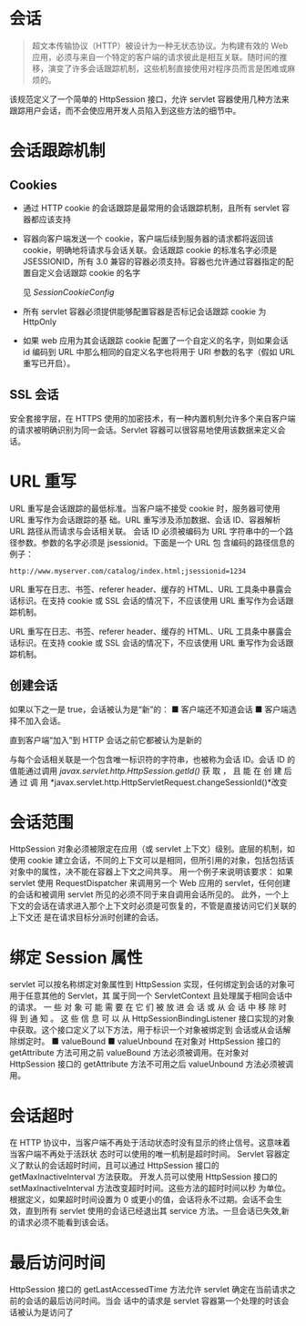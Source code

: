 # 会话

> 超文本传输协议（HTTP）被设计为一种无状态协议。为构建有效的 Web 应用，必须与来自一个特定的客户端的请求彼此是相互关联。随时间的推移，演变了许多会话跟踪机制，这些机制直接使用对程序员而言是困难或麻烦的。

该规范定义了一个简单的 HttpSession 接口，允许 servlet 容器使用几种方法来跟踪用户会话，而不会使应用开发人员陷入到这些方法的细节中。



# 会话跟踪机制

## Cookies

* 通过 HTTP cookie 的会话跟踪是最常用的会话跟踪机制，且所有 servlet 容器都应该支持

* 容器向客户端发送一个 cookie，客户端后续到服务器的请求都将返回该 cookie，明确地将请求与会话关联。会话跟踪 cookie 的标准名字必须是 JSESSIONID，所有 3.0 兼容的容器必须支持。容器也允许通过容器指定的配置自定义会话跟踪 cookie 的名字

    见 *SessionCookieConfig*

* 所有 servlet 容器必须提供能够配置容器是否标记会话跟踪 cookie 为 HttpOnly

* 如果 web 应用为其会话跟踪 cookie 配置了一个自定义的名字，则如果会话 id 编码到 URL 中那么相同的自定义名字也将用于 URI 参数的名字（假如 URL 重写已开启）。

## SSL 会话

安全套接字层，在 HTTPS 使用的加密技术，有一种内置机制允许多个来自客户端的请求被明确识别为同一会话。Servlet 容器可以很容易地使用该数据来定义会话。

# URL 重写

URL 重写是会话跟踪的最低标准。当客户端不接受 cookie 时，服务器可使用 URL 重写作为会话跟踪的基
础。URL 重写涉及添加数据、会话 ID、容器解析 URL 路径从而请求与会话相关联。
会话 ID 必须被编码为 URL 字符串中的一个路径参数。参数的名字必须是 jsessionid。下面是一个 URL 包
含编码的路径信息的例子：

```
http://www.myserver.com/catalog/index.html;jsessionid=1234
```

URL 重写在日志、书签、referer header、缓存的 HTML、URL 工具条中暴露会话标识。在支持 cookie 或 SSL
会话的情况下，不应该使用 URL 重写作为会话跟踪机制。

URL 重写在日志、书签、referer header、缓存的 HTML、URL 工具条中暴露会话标识。在支持 cookie 或 SSL
会话的情况下，不应该使用 URL 重写作为会话跟踪机制。



## 创建会话

如果以下之一是 true，会话被认为是“新”的：
■ 客户端还不知道会话
■ 客户端选择不加入会话。

直到客户端“加入”到 HTTP 会话之前它都被认为是新的

与每个会话相关联是一个包含唯一标识符的字符串，也被称为会话 ID。会话 ID 的值能通过调用
*javax.servlet.http.HttpSession.getId()* 获 取 ， 且 能 在 创 建 后 通 过 调 用
*javax.servlet.http.HttpServletRequest.changeSessionId()*改变



# 会话范围

HttpSession 对象必须被限定在应用（或 servlet 上下文）级别。底层的机制，如使用 cookie 建立会话，不同的上下文可以是相同，但所引用的对象，包括包括该对象中的属性，决不能在容器上下文之间共享。
用一个例子来说明该要求： 如果 servlet 使用 RequestDispatcher 来调用另一个 Web 应用的 servlet，任何创建的会话和被调用 servlet 所见的必须不同于来自调用会话所见的。
此外，一个上下文的会话在请求进入那个上下文时必须是可恢复的，不管是直接访问它们关联的上下文还
是在请求目标分派时创建的会话。

# 绑定 Session 属性

servlet 可以按名称绑定对象属性到 HttpSession 实现，任何绑定到会话的对象可用于任意其他的 Servlet，其
属于同一个 ServletContext 且处理属于相同会话中的请求。
一 些 对 象 可 能 需 要 在 它 们 被 放 进 会 话 或 从 会 话 中 移 除 时 得 到 通 知 。 这 些 信 息 可 以 从
HttpSessionBindingListener 接口实现的对象中获取。这个接口定义了以下方法，用于标识一个对象被绑定到
会话或从会话解除绑定时。
■ valueBound
■ valueUnbound
在对象对 HttpSession 接口的 getAttribute 方法可用之前 valueBound 方法必须被调用。在对象对 HttpSession
接口的 getAttribute 方法不可用之后 valueUnbound 方法必须被调用。

# 会话超时

在 HTTP 协议中，当客户端不再处于活动状态时没有显示的终止信号。这意味着当客户端不再处于活跃状
态时可以使用的唯一机制是超时时间。
Servlet 容器定义了默认的会话超时时间，且可以通过 HttpSession 接口的 getMaxInactiveInterval 方法获取。
开发人员可以使用 HttpSession 接口的 setMaxInactiveInterval 方法改变超时时间。这些方法的超时时间以秒
为单位。根据定义，如果超时时间设置为 0 或更小的值，会话将永不过期。会话不会生效，直到所有 servlet
使用的会话已经退出其 service 方法。一旦会话已失效,新的请求必须不能看到该会话。





# 最后访问时间

HttpSession 接口的 getLastAccessedTime 方法允许 servlet 确定在当前请求之前的会话的最后访问时间。当会
话中的请求是 servlet 容器第一个处理的时该会话被认为是访问了








